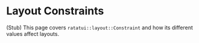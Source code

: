 # Layout Constraints

(Stub) This page covers `ratatui::layout::Constraint` and how its different
values affect layouts.
